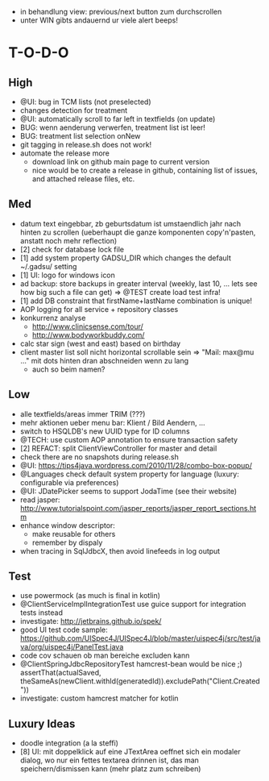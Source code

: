 
* in behandlung view: previous/next button zum durchscrollen
* unter WIN gibts andauernd ur viele alert beeps!



T-O-D-O
============================================================

High
------------------------------------------------------------
* @UI: bug in TCM lists (not preselected)
* changes detection for treatment
* @UI: automatically scroll to far left in textfields (on update)
* BUG: wenn aenderung verwerfen, treatment list ist leer!
* BUG: treatment list selection onNew
* git tagging in release.sh does not work!
* automate the release more
  * download link on github main page to current version
  * nice would be to create a release in github, containing list of issues, and attached release files, etc.

Med
------------------------------------------------------------
* datum text eingebbar, zb geburtsdatum ist umstaendlich jahr nach hinten zu scrollen (ueberhaupt die ganze komponenten copy'n'pasten, anstatt noch mehr reflection)
* [2] check for database lock file
* [1] add system property GADSU_DIR which changes the default ~/.gadsu/ setting
* [1] UI: logo for windows icon
* ad backup: store backups in greater interval (weekly, last 10, ... lets see how big such a file can get) => @TEST create load test infra!
* [1] add DB constraint that firstName+lastName combination is unique!
* AOP logging for all service + repository classes
* konkurrenz analyse
  * http://www.clinicsense.com/tour/
  * http://www.bodyworkbuddy.com/
* calc star sign (west and east) based on birthday
* client master list soll nicht horizontal scrollable sein => "Mail: max@mu ..." mit dots hinten dran abschneiden wenn zu lang
   - auch so beim namen?

Low
------------------------------------------------------------
* alle textfields/areas immer TRIM (???)
* mehr aktionen ueber menu bar: Klient / Bild Aendern, ...
* switch to HSQLDB's new UUID type for ID columns
* @TECH: use custom AOP annotation to ensure transaction safety
* [2] REFACT: split ClientViewController for master and detail
* check there are no snapshots during release.sh
* @UI: https://tips4java.wordpress.com/2010/11/28/combo-box-popup/
* @Languages check default system property for language (luxury: configurable via preferences)
* @UI: JDatePicker seems to support JodaTime (see their website)
* read jasper: http://www.tutorialspoint.com/jasper_reports/jasper_report_sections.htm
* enhance window descriptor:
  * make reusable for others
  * remember by dispaly
* when tracing in SqlJdbcX, then avoid linefeeds in log output

Test
------------------------------------------------------------
* use powermock (as much is final in kotlin)
* @ClientServiceImplIntegrationTest use guice support for integration tests instead
* investigate: http://jetbrains.github.io/spek/
* good UI test code sample: https://github.com/UISpec4J/UISpec4J/blob/master/uispec4j/src/test/java/org/uispec4j/PanelTest.java
* code cov schauen ob man bereiche excluden kann
* @ClientSpringJdbcRepositoryTest hamcrest-bean would be nice ;) assertThat(actualSaved, theSameAs(newClient.withId(generatedId)).excludePath("Client.Created"))
* investigate: custom hamcrest matcher for kotlin

Luxury Ideas
------------------------------------------------------------
* doodle integration (a la steffi)
* [8] UI: mit doppelklick auf eine JTextArea oeffnet sich ein modaler dialog, wo nur ein fettes textarea drinnen ist, das man speichern/dismissen kann (mehr platz zum schreiben)
